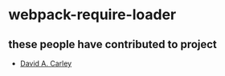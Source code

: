 # webpack-require-loader
## these people have contributed to project
- [David A. Carley](https://github.com/dacarley)